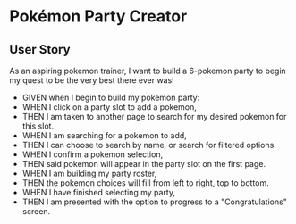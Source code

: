# Pokémon Party Creator

## User Story
As an aspiring pokemon trainer, I want to build a 6-pokemon party to begin my quest to be the very best there ever was!

* GIVEN when I begin to build my pokemon party:
* WHEN I click on a party slot to add a pokemon,
* THEN I am taken to another page to search for my desired pokemon for this slot.
* WHEN I am searching for a pokemon to add,
* THEN I can choose to search by name, or search for filtered options.
* WHEN I confirm a pokemon selection,
* THEN said pokemon will appear in the party slot on the first page.
* WHEN I am building my party roster,
* THEN the pokemon choices will fill from left to right, top to bottom.
* WHEN I have finished selecting my party,
* THEN I am presented with the option to progress to a "Congratulations" screen.
